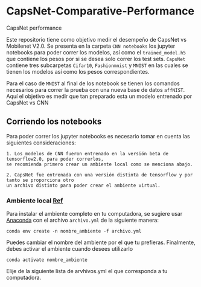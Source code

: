 # CapsNet-Comparative-Performance
CapsNet performance 

Este repositorio tiene como objetivo medir el desempeño de CapsNet vs Mobilenet V2.0. Se presenta en la carpeta `CNN notebooks` los jupyter notebooks para poder correr los modelos, así como el `trained_model.h5` que contiene los pesos por si se desea solo correr los test sets. `CapsNet`  contiene tres subcarpetas `Cifar10`, `Fashionmnist` y `MNIST` en las cuales se tienen los modelos así como los pesos correspondientes.

Para el caso de `MNIST` al final de los notebook se tienen los comandos necesarios para correr la prueba con una nueva base de datos `affNIST`. Aquí el objetivo es medir que tan preparado esta un modelo entrenado por CapsNet vs CNN

## Corriendo los notebooks

Para poder correr los jupyter notebooks es necesario tomar en cuenta las siguientes consideraciones:

	1. Los modelos de CNN fueron entrenado en la versión beta de tensorflow2.0, para poder correrlos,
	se recomienda primero crear un ambiente local como se menciona abajo.

	2. CapsNet fue entrenada con una versión distinta de tensorflow y por tanto se proporciona otro 
	un archivo distinto para poder crear el ambiente virtual.

### Ambiente local [Ref](https://github.com/gibranfp/CursoAprendizajeProfundo)
Para instalar el ambiente completo en tu computadora, se sugiere usar [Anaconda](https://www.anaconda.com/) con el archivo `archivo.yml` de la siguiente manera: 

```
conda env create -n nombre_ambiente -f archivo.yml
```

Puedes cambiar el nombre del ambiente por el que tu prefieras. Finalmente, debes activar el ambiente cuando desees utilizarlo

```
conda activate nombre_ambiente
```

Elije de la siguiente lista de arvhivos.yml el que corresponda a tu computadora.
